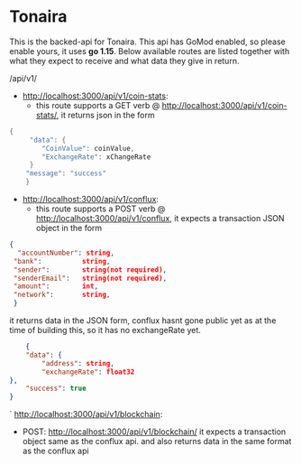 # Tonaira

This is the backed-api for Tonaira. This api has GoMod enabled, so please enable yours, it uses **go 1.15**. Below available routes are listed together with what they expect to receive and what data they give in return.

/api/v1/

- <http://localhost:3000/api/v1/coin-stats>:
  - this route supports a GET verb @ <http://localhost:3000/api/v1/coin-stats/>, it returns json in the form

```go
{
     "data": {
        "CoinValue": coinValue,
        "ExchangeRate": xChangeRate
     }
    "message": "success"
    }
```

- <http://localhost:3000/api/v1/conflux>:
  - this route supports a POST verb @ <http://localhost:3000/api/v1/conflux>, it expects a transaction JSON object in the form

```json
{
  "accountNumber": string,
 "bank":          string,
 "sender":        string(not required),
 "senderEmail":   string(not required),
 "amount":        int,
 "network":       string,
 }
```

 it returns data in the JSON form, conflux hasnt gone public yet as at the time of building this, so it has no exchangeRate yet.

```json
    {
    "data": {
        "address": string,
        "exchangeRate": float32
},
    "success": true
}
```

` <http://localhost:3000/api/v1/blockchain>:
- POST: <http://localhost:3000/api/v1/blockchain/> it expects a transaction object same as the conflux api. and also returns data in the same format as the conflux api
  